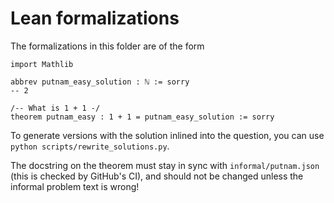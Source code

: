 # Lean formalizations

The formalizations in this folder are of the form
```lean
import Mathlib

abbrev putnam_easy_solution : ℕ := sorry
-- 2

/-- What is 1 + 1 -/
theorem putnam_easy : 1 + 1 = putnam_easy_solution := sorry
```

To generate versions with the solution inlined into the question, you can use `python scripts/rewrite_solutions.py`.

The docstring on the theorem must stay in sync with `informal/putnam.json` (this is checked by GitHub's CI),
and should not be changed unless the informal problem text is wrong!
